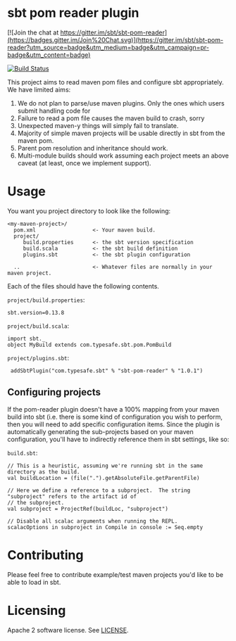 # sbt pom reader plugin

[![Join the chat at https://gitter.im/sbt/sbt-pom-reader](https://badges.gitter.im/Join%20Chat.svg)](https://gitter.im/sbt/sbt-pom-reader?utm_source=badge&utm_medium=badge&utm_campaign=pr-badge&utm_content=badge)

[![Build Status](https://travis-ci.org/sbt/sbt-pom-reader.svg?branch=master)](https://travis-ci.org/sbt/sbt-pom-reader)

This project aims to read maven pom files and configure sbt appropriately.  We have limited aims:

1. We do not plan to parse/use maven plugins.  Only the ones which users submit handling code for
2. Failure to read a pom file causes the maven build to crash, sorry
3. Unexpected maven-y things will simply fail to translate.
4. Majority of simple maven projects will be usable directly in sbt from the maven pom.
5. Parent pom resolution and inheritance should work.
6. Multi-module builds should work assuming each project meets an above caveat (at least, once we implement support).


# Usage

You want you project directory to look like the following:

```
<my-maven-project>/
  pom.xml                  <- Your maven build.
  project/
     build.properties      <- the sbt version specification
     build.scala           <- the sbt build definition
     plugins.sbt           <- the sbt plugin configuration

  ..                       <- Whatever files are normally in your maven project.

```

Each of the files should have the following contents.

`project/build.properties`:

    sbt.version=0.13.8

`project/build.scala`:

    import sbt._
    object MyBuild extends com.typesafe.sbt.pom.PomBuild

`project/plugins.sbt`:

     addSbtPlugin("com.typesafe.sbt" % "sbt-pom-reader" % "1.0.1")
     

## Configuring projects

If the pom-reader plugin doesn't have a 100% mapping from your maven build into sbt (i.e. there is some kind 
of configuration you wish to perform, then you will need to add specific configuration items.  Since the
plugin is automatically generating the sub-projects based on your maven configuration, you'll have to
indirectly reference them in sbt settings, like so:

`build.sbt`:
```
// This is a heuristic, assuming we're running sbt in the same directory as the build.
val buildLocation = (file(".").getAbsoluteFile.getParentFile)

// Here we define a reference to a subproject.  The string "subproject" refers to the artifact id of
// the subproject.
val subproject = ProjectRef(buildLoc, "subproject")

// Disable all scalac arguments when running the REPL.
scalacOptions in subproject in Compile in console := Seq.empty
```

# Contributing

Please feel free to contribute example/test maven projects you'd like to be able to load in sbt.  


# Licensing

Apache 2 software license.  See [LICENSE](LICENSE).


